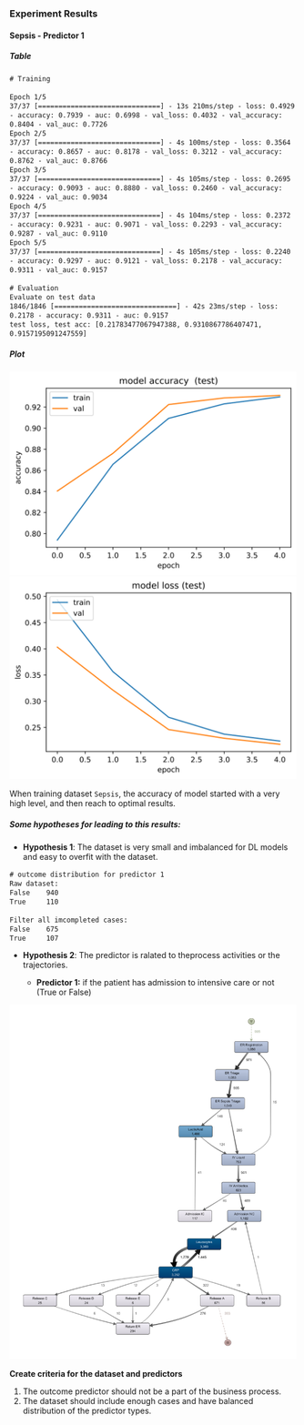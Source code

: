### Experiment Results

#### Sepsis - Predictor 1

##### Table

```
# Training

Epoch 1/5
37/37 [==============================] - 13s 210ms/step - loss: 0.4929 - accuracy: 0.7939 - auc: 0.6998 - val_loss: 0.4032 - val_accuracy: 0.8404 - val_auc: 0.7726
Epoch 2/5
37/37 [==============================] - 4s 100ms/step - loss: 0.3564 - accuracy: 0.8657 - auc: 0.8178 - val_loss: 0.3212 - val_accuracy: 0.8762 - val_auc: 0.8766
Epoch 3/5
37/37 [==============================] - 4s 105ms/step - loss: 0.2695 - accuracy: 0.9093 - auc: 0.8880 - val_loss: 0.2460 - val_accuracy: 0.9224 - val_auc: 0.9034
Epoch 4/5
37/37 [==============================] - 4s 104ms/step - loss: 0.2372 - accuracy: 0.9231 - auc: 0.9071 - val_loss: 0.2293 - val_accuracy: 0.9287 - val_auc: 0.9110
Epoch 5/5
37/37 [==============================] - 4s 105ms/step - loss: 0.2240 - accuracy: 0.9297 - auc: 0.9121 - val_loss: 0.2178 - val_accuracy: 0.9311 - val_auc: 0.9157

# Evaluation
Evaluate on test data
1846/1846 [==============================] - 42s 23ms/step - loss: 0.2178 - accuracy: 0.9311 - auc: 0.9157
test loss, test acc: [0.21783477067947388, 0.9310867786407471, 0.9157195091247559]
```

##### Plot

![](/img/exp/sepsis_p1_exp1_ac.svg)
![](/img/exp/sepsis_p1_exp1_loss.svg)

When training dataset `Sepsis`, the accuracy of model started with a very high level, and then reach to optimal results.

##### Some hypotheses for leading to this results:

- **Hypothesis 1**: The dataset is very small and imbalanced for DL models and easy to overfit with the dataset.

```
# outcome distribution for predictor 1
Raw dataset:
False    940
True     110

Filter all imcompleted cases:
False    675
True     107
```

- **Hypothesis 2**: The predictor is ralated to theprocess activities or the trajectories.

    - **Predictor 1:** if the patient has admission to intensive care or not (True or False)

![sepsis-map](/img/dataset/Sepsis.png)


**Create criteria for the dataset and predictors**

1. The outcome predictor should not be a part of the business process.
2. The dataset should include enough cases and have balanced distribution of the predictor types.

